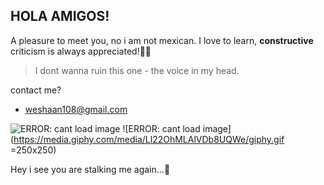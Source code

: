 ## HOLA AMIGOS! ##
A pleasure to meet you, no i am not mexican. 
I love to learn, **constructive** criticism is always appreciated!🚀🤘
> I dont wanna ruin this one - the voice in my head.

contact me? 
- weshaan108@gmail.com

![ERROR: cant load image](https://media.giphy.com/media/ycnZqQLGjv8ie7soSH/giphy.gif)
![ERROR: cant load image](https://media.giphy.com/media/Ll22OhMLAlVDb8UQWe/giphy.gif =250x250)

Hey i see you are stalking me again...👀

<!---
weshaan/weshaan is a ✨ special ✨ repository because its `README.md` (this file) appears on your GitHub profile.
You can click the Preview link to take a look at your changes.
--->
